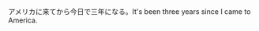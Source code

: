 <tr><td>アメリカに来てから今日で三年になる。<td><tr><tr><td>It's been three years since I came to America.<td><tr></table>

